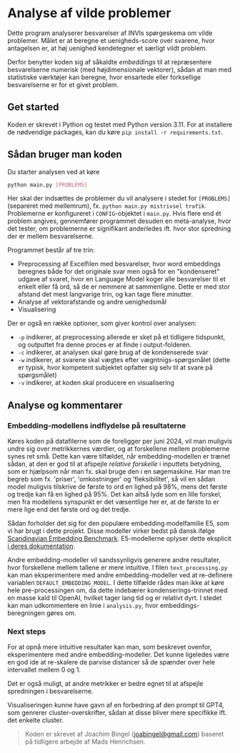 # Analyse af vilde problemer


Dette program analyserer besvarelser af INVIs spørgeskema om vilde problemer. Målet er at beregne et uenigheds-score over svarene, hvor antagelsen er, at høj uenighed kendetegner et særligt vildt problem.

Derfor benytter koden sig af såkaldte *embeddings* til at repræsentere besvarelserne numerisk (med højdimensionale vektorer), sådan at man med statistiske værktøjer kan beregne, hvor ensartede eller forksellige besvarelserne er for et givet problem.

## Get started
Koden er skrevet i Python og testet med Python version 3.11. For at installere de nødvendige packages, kan du køre `pip install -r requirements.txt`. 

## Sådan bruger man koden

Du starter analysen ved at køre
```bash
python main.py [PROBLEMS] 
```
Her skal der indsættes de problemer du vil analysere i stedet for `[PROBLEMS]` (separeret med mellemrum), fx. `python main.py mistrivsel trafik`. Problemerne er konfigureret i `CONFIG`-objektet i `main.py`.
Hvis flere end ét problem angives, gennemfører programmet desuden en meta-analyse, hvor det tester, om problemerne er signifikant anderledes ift. hvor stor spredning der er mellem besvarelserne. 

Programmet består af tre trin:
 - Preprocessing af Excelfilen med besvarelser, hvor word embeddings beregnes både for det originale svar men også for en "kondenseret" udgave af svaret, hvor en Language Model koger alle besvarelser til et enkelt eller få ord, så de er nemmere at sammenligne. Dette er med stor afstand det mest langvarige trin, og kan tage flere minutter.
 - Analyse af vektorafstande og andre uenighedsmål
 - Visualisering

Der er også en række optioner, som giver kontrol over analysen: 
 - `-p` indikerer, at preprocessing allerede er sket på et tidligere tidspunkt, og outputtet fra denne proces er at finde i output-folderen.
 - `-c` indikerer, at analysen skal gøre brug af de kondenserede svar
 - `-w` indikerer, at svarene skal vægtes efter vægntnigs-spørgsmålet (dette er typisk, hvor kompetent subjektet opfatter sig selv til at svare på spørgsmålet)
 - `-v` indikerer, at koden skal producere en visualisering


## Analyse og kommentarer

### Embedding-modellens indflydelse på resultaterne
Køres koden på datafilerne som de foreligger per juni 2024, vil man muligvis undre sig over metrikkernes værdier, og at forskellene mellem problemerne synes ret små. Dette kan være tilfældet, når embedding-modellen er trænet sådan, at den er god til at afspejle *relative forskelle* i inputtets betydning, som er hjælpsom når man fx. skal bruge den i en søgemaskine. Har man tre begreb som fx. 'priser', 'omkostninger' og 'fleksibilitet', så vil en sådan model muligvis tilskrive de første to ord en lighed på 98%, mens det første og tredje kan få en lighed på 95%. Det kan altså lyde som en lille forskel, men fra modellens synspunkt er det væsentlige her er, at de første to er mere lige end det første ord og det tredje.

Sådan forholder det sig for den populære embedding modelfamilie E5, som vi har brugt i dette projekt. Disse modeller virker bedst på dansk ifølge [Scandinavian Embedding Benchmark](https://kennethenevoldsen.github.io/scandinavian-embedding-benchmark/). E5-modellerne oplyser dette eksplicit [i deres dokumentation](https://huggingface.co/intfloat/multilingual-e5-large#faq).

Andre embedding-modeller vil sandssynligvis generere andre resultater, hvor forskellene mellem tallene er mere intuitive. I filen `text_processing.py` kan man eksperimentere med andre embedding-modeller ved at re-definere variablen `DEFAULT_EMBEDDING_MODEL`. I dette tilfælde rådes man ikke at køre hele pre-processingen om, da dette indebærer kondenserings-trinnet med en masse kald til OpenAI, hvilket tager lang tid og er relativt dyrt. I stedet kan man udkommentere en linie i `analysis.py`, hvor embeddings-beregningen gøres om. 

### Next steps

For at opnå mere intuitive resultater kan man, som beskrevet ovenfor, eksperimentere med andre embedding-modeller. Det kunne ligeledes være en god ide at re-skalere de parvise distancer så de spænder over hele intervallet mellem 0 og 1.

Det er også muligt, at andre metrikker er bedre egnet til at afspejle spredningen i besvarelserne.

Visualiseringen kunne have gavn af en forbedring af den prompt til GPT4, som genrerer cluster-overskrifter, sådan at disse bliver mere specifikke ift. det enkelte cluster.


> Koden er skrevet af Joachim Bingel (joabingel@gmail.com) baseret på tidligere arbejde af Mads Henrichsen.